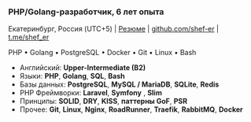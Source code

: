 ### PHP/Golang-разработчик, 6 лет опыта

Екатеринбург, Россия (UTC+5) | [Резюме](https://career.habr.com/shef-er) | [github.com/shef-er](https://github.com/shef-er) | [t.me/shef_er](https://t.me/shef_er)

PHP • Golang • PostgreSQL • Docker • Git • Linux • Bash

* Английский: **Upper-Intermediate (B2)**
* Языки: **PHP**, **Golang**, **SQL**, **Bash**
* Базы данных: **PostgreSQL**, **MySQL / MariaDB**, **SQLite**, **Redis**
* PHP Фреймворки: **Laravel**, **Symfony** , **Slim**
* Принципы: **SOLID**, **DRY**, **KISS**, **паттерны GoF**, **PSR**
* Прочее: **Git**, **Linux**, **Nginx**, **RoadRunner**, **Traefik**, **RabbitMQ**, **Docker**
